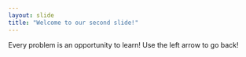 ```yaml
---
layout: slide
title: "Welcome to our second slide!"
---
```

Every problem is an opportunity to learn!
Use the left arrow to go back!
